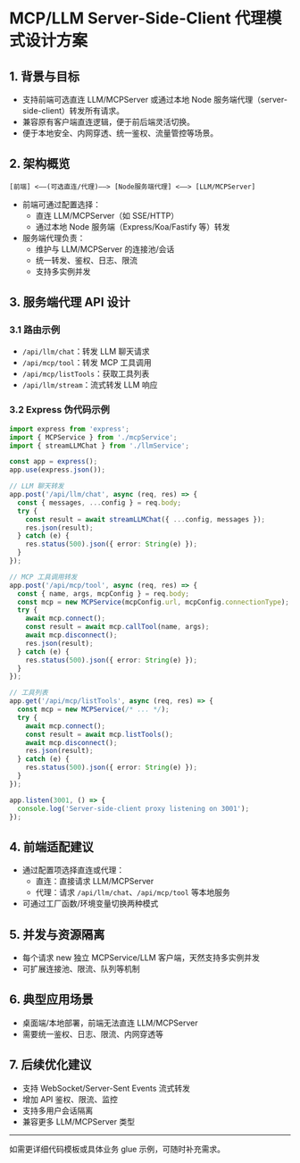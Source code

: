 # MCP/LLM Server-Side-Client 代理模式设计方案

## 1. 背景与目标

- 支持前端可选直连 LLM/MCPServer 或通过本地 Node 服务端代理（server-side-client）转发所有请求。
- 兼容原有客户端直连逻辑，便于前后端灵活切换。
- 便于本地安全、内网穿透、统一鉴权、流量管控等场景。

## 2. 架构概览

```
[前端] <——(可选直连/代理)——> [Node服务端代理] <——> [LLM/MCPServer]
```
- 前端可通过配置选择：
  - 直连 LLM/MCPServer（如 SSE/HTTP）
  - 通过本地 Node 服务端（Express/Koa/Fastify 等）转发
- 服务端代理负责：
  - 维护与 LLM/MCPServer 的连接池/会话
  - 统一转发、鉴权、日志、限流
  - 支持多实例并发

## 3. 服务端代理 API 设计

### 3.1 路由示例

- `/api/llm/chat`：转发 LLM 聊天请求
- `/api/mcp/tool`：转发 MCP 工具调用
- `/api/mcp/listTools`：获取工具列表
- `/api/llm/stream`：流式转发 LLM 响应

### 3.2 Express 伪代码示例

```ts
import express from 'express';
import { MCPService } from './mcpService';
import { streamLLMChat } from './llmService';

const app = express();
app.use(express.json());

// LLM 聊天转发
app.post('/api/llm/chat', async (req, res) => {
  const { messages, ...config } = req.body;
  try {
    const result = await streamLLMChat({ ...config, messages });
    res.json(result);
  } catch (e) {
    res.status(500).json({ error: String(e) });
  }
});

// MCP 工具调用转发
app.post('/api/mcp/tool', async (req, res) => {
  const { name, args, mcpConfig } = req.body;
  const mcp = new MCPService(mcpConfig.url, mcpConfig.connectionType);
  try {
    await mcp.connect();
    const result = await mcp.callTool(name, args);
    await mcp.disconnect();
    res.json(result);
  } catch (e) {
    res.status(500).json({ error: String(e) });
  }
});

// 工具列表
app.get('/api/mcp/listTools', async (req, res) => {
  const mcp = new MCPService(/* ... */);
  try {
    await mcp.connect();
    const result = await mcp.listTools();
    await mcp.disconnect();
    res.json(result);
  } catch (e) {
    res.status(500).json({ error: String(e) });
  }
});

app.listen(3001, () => {
  console.log('Server-side-client proxy listening on 3001');
});
```

## 4. 前端适配建议

- 通过配置项选择直连或代理：
  - 直连：直接请求 LLM/MCPServer
  - 代理：请求 `/api/llm/chat`、`/api/mcp/tool` 等本地服务
- 可通过工厂函数/环境变量切换两种模式

## 5. 并发与资源隔离

- 每个请求 new 独立 MCPService/LLM 客户端，天然支持多实例并发
- 可扩展连接池、限流、队列等机制

## 6. 典型应用场景

- 桌面端/本地部署，前端无法直连 LLM/MCPServer
- 需要统一鉴权、日志、限流、内网穿透等

## 7. 后续优化建议

- 支持 WebSocket/Server-Sent Events 流式转发
- 增加 API 鉴权、限流、监控
- 支持多用户会话隔离
- 兼容更多 LLM/MCPServer 类型

---
如需更详细代码模板或具体业务 glue 示例，可随时补充需求。
